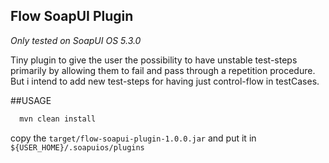Flow SoapUI Plugin
-------------------------------
*Only tested on SoapUI OS 5.3.0*

Tiny plugin to give the user the possibility to have unstable test-steps primarily by allowing them to fail and pass through a repetition procedure. But i intend to add new test-steps for having just control-flow in testCases. 

##USAGE

```bash
  mvn clean install 
```

copy the ``` target/flow-soapui-plugin-1.0.0.jar ``` and put it in ``` ${USER_HOME}/.soapuios/plugins```
